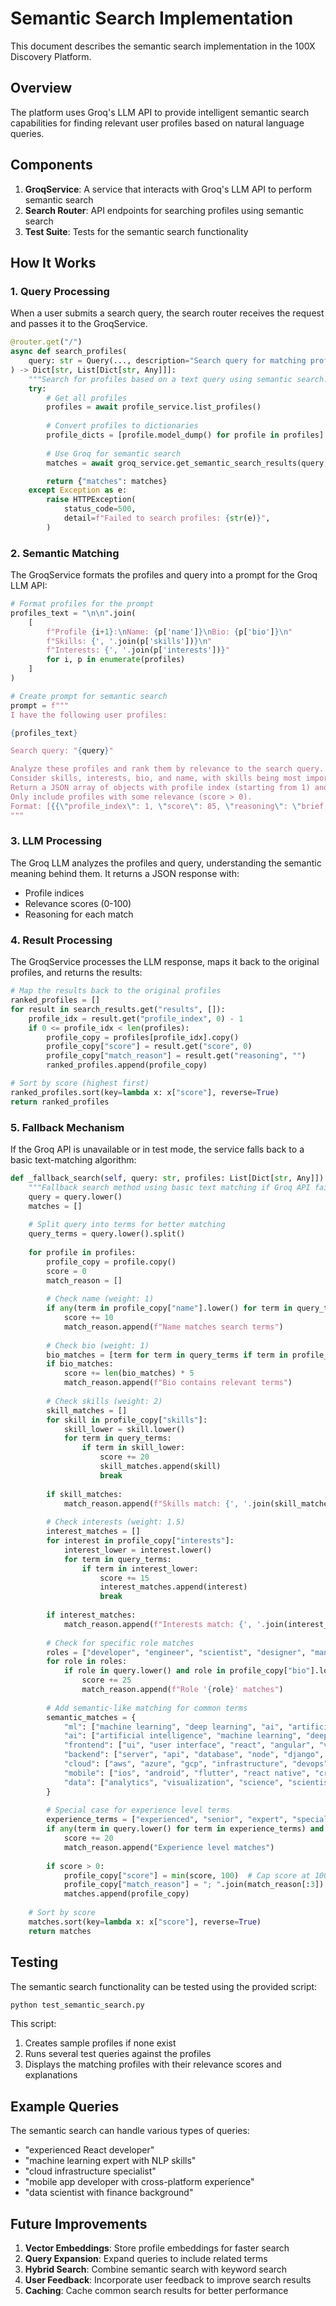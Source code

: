 # Semantic Search Implementation

This document describes the semantic search implementation in the 100X Discovery Platform.

## Overview

The platform uses Groq's LLM API to provide intelligent semantic search capabilities for finding relevant user profiles based on natural language queries.

## Components

1. **GroqService**: A service that interacts with Groq's LLM API to perform semantic search
2. **Search Router**: API endpoints for searching profiles using semantic search
3. **Test Suite**: Tests for the semantic search functionality

## How It Works

### 1. Query Processing

When a user submits a search query, the search router receives the request and passes it to the GroqService.

```python
@router.get("/")
async def search_profiles(
    query: str = Query(..., description="Search query for matching profiles")
) -> Dict[str, List[Dict[str, Any]]]:
    """Search for profiles based on a text query using semantic search."""
    try:
        # Get all profiles
        profiles = await profile_service.list_profiles()
        
        # Convert profiles to dictionaries
        profile_dicts = [profile.model_dump() for profile in profiles]
        
        # Use Groq for semantic search
        matches = await groq_service.get_semantic_search_results(query, profile_dicts)

        return {"matches": matches}
    except Exception as e:
        raise HTTPException(
            status_code=500,
            detail=f"Failed to search profiles: {str(e)}",
        )
```

### 2. Semantic Matching

The GroqService formats the profiles and query into a prompt for the Groq LLM API:

```python
# Format profiles for the prompt
profiles_text = "\n\n".join(
    [
        f"Profile {i+1}:\nName: {p['name']}\nBio: {p['bio']}\n"
        f"Skills: {', '.join(p['skills'])}\n"
        f"Interests: {', '.join(p['interests'])}"
        for i, p in enumerate(profiles)
    ]
)

# Create prompt for semantic search
prompt = f"""
I have the following user profiles:

{profiles_text}

Search query: "{query}"

Analyze these profiles and rank them by relevance to the search query.
Consider skills, interests, bio, and name, with skills being most important.
Return a JSON array of objects with profile index (starting from 1) and relevance score (0-100).
Only include profiles with some relevance (score > 0).
Format: [{{\"profile_index\": 1, \"score\": 85, \"reasoning\": \"brief explanation\"}}]
"""
```

### 3. LLM Processing

The Groq LLM analyzes the profiles and query, understanding the semantic meaning behind them. It returns a JSON response with:

- Profile indices
- Relevance scores (0-100)
- Reasoning for each match

### 4. Result Processing

The GroqService processes the LLM response, maps it back to the original profiles, and returns the results:

```python
# Map the results back to the original profiles
ranked_profiles = []
for result in search_results.get("results", []):
    profile_idx = result.get("profile_index", 0) - 1
    if 0 <= profile_idx < len(profiles):
        profile_copy = profiles[profile_idx].copy()
        profile_copy["score"] = result.get("score", 0)
        profile_copy["match_reason"] = result.get("reasoning", "")
        ranked_profiles.append(profile_copy)

# Sort by score (highest first)
ranked_profiles.sort(key=lambda x: x["score"], reverse=True)
return ranked_profiles
```

### 5. Fallback Mechanism

If the Groq API is unavailable or in test mode, the service falls back to a basic text-matching algorithm:

```python
def _fallback_search(self, query: str, profiles: List[Dict[str, Any]]) -> List[Dict[str, Any]]:
    """Fallback search method using basic text matching if Groq API fails."""
    query = query.lower()
    matches = []
    
    # Split query into terms for better matching
    query_terms = query.lower().split()
    
    for profile in profiles:
        profile_copy = profile.copy()
        score = 0
        match_reason = []
        
        # Check name (weight: 1)
        if any(term in profile_copy["name"].lower() for term in query_terms):
            score += 10
            match_reason.append(f"Name matches search terms")
            
        # Check bio (weight: 1)
        bio_matches = [term for term in query_terms if term in profile_copy["bio"].lower()]
        if bio_matches:
            score += len(bio_matches) * 5
            match_reason.append(f"Bio contains relevant terms")
        
        # Check skills (weight: 2)
        skill_matches = []
        for skill in profile_copy["skills"]:
            skill_lower = skill.lower()
            for term in query_terms:
                if term in skill_lower:
                    score += 20
                    skill_matches.append(skill)
                    break
        
        if skill_matches:
            match_reason.append(f"Skills match: {', '.join(skill_matches[:2])}")
                
        # Check interests (weight: 1.5)
        interest_matches = []
        for interest in profile_copy["interests"]:
            interest_lower = interest.lower()
            for term in query_terms:
                if term in interest_lower:
                    score += 15
                    interest_matches.append(interest)
                    break
        
        if interest_matches:
            match_reason.append(f"Interests match: {', '.join(interest_matches[:2])}")
        
        # Check for specific role matches
        roles = ["developer", "engineer", "scientist", "designer", "manager", "specialist", "expert"]
        for role in roles:
            if role in query.lower() and role in profile_copy["bio"].lower():
                score += 25
                match_reason.append(f"Role '{role}' matches")
        
        # Add semantic-like matching for common terms
        semantic_matches = {
            "ml": ["machine learning", "deep learning", "ai", "artificial intelligence", "neural networks"],
            "ai": ["artificial intelligence", "machine learning", "deep learning", "neural networks"],
            "frontend": ["ui", "user interface", "react", "angular", "vue", "javascript", "web"],
            "backend": ["server", "api", "database", "node", "django", "flask", "fastapi"],
            "cloud": ["aws", "azure", "gcp", "infrastructure", "devops", "kubernetes", "docker"],
            "mobile": ["ios", "android", "flutter", "react native", "cross-platform"],
            "data": ["analytics", "visualization", "science", "scientist", "analysis", "statistics"]
        }
        
        # Special case for experience level terms
        experience_terms = ["experienced", "senior", "expert", "specialist", "professional"]
        if any(term in query.lower() for term in experience_terms) and any(term in profile_copy["bio"].lower() for term in ["years", "experience", "senior"]):
            score += 20
            match_reason.append("Experience level matches")
        
        if score > 0:
            profile_copy["score"] = min(score, 100)  # Cap score at 100
            profile_copy["match_reason"] = "; ".join(match_reason[:3])  # Limit to top 3 reasons
            matches.append(profile_copy)
            
    # Sort by score
    matches.sort(key=lambda x: x["score"], reverse=True)
    return matches
```

## Testing

The semantic search functionality can be tested using the provided script:

```bash
python test_semantic_search.py
```

This script:
1. Creates sample profiles if none exist
2. Runs several test queries against the profiles
3. Displays the matching profiles with their relevance scores and explanations

## Example Queries

The semantic search can handle various types of queries:

- "experienced React developer"
- "machine learning expert with NLP skills"
- "cloud infrastructure specialist"
- "mobile app developer with cross-platform experience"
- "data scientist with finance background"

## Future Improvements

1. **Vector Embeddings**: Store profile embeddings for faster search
2. **Query Expansion**: Expand queries to include related terms
3. **Hybrid Search**: Combine semantic search with keyword search
4. **User Feedback**: Incorporate user feedback to improve search results
5. **Caching**: Cache common search results for better performance 